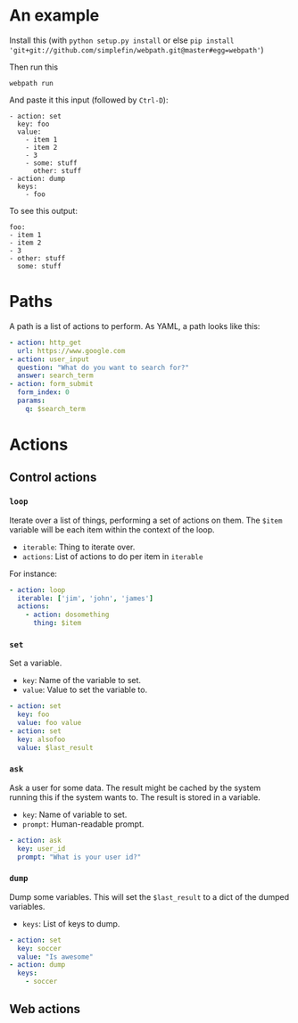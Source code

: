 <!--
Copyright (c) The SimpleFIN Team
See LICENSE for details.
-->

# An example #

Install this (with `python setup.py install` or else `pip install 'git+git://github.com/simplefin/webpath.git@master#egg=webpath'`)

Then run this

```
webpath run
```

And paste it this input (followed by `Ctrl-D`):

```
- action: set
  key: foo
  value:
    - item 1
    - item 2
    - 3
    - some: stuff
      other: stuff
- action: dump
  keys: 
    - foo
```

To see this output:

```
foo:
- item 1
- item 2
- 3
- other: stuff
  some: stuff
```


# Paths #

A path is a list of actions to perform.  As YAML, a path looks like this:

```yaml
- action: http_get
  url: https://www.google.com
- action: user_input
  question: "What do you want to search for?"
  answer: search_term
- action: form_submit
  form_index: 0
  params:
    q: $search_term
```

# Actions #

## Control actions ##

### `loop` ###

Iterate over a list of things, performing a set of actions on them.  The
`$item` variable will be each item within the context of the loop.

- `iterable`: Thing to iterate over.
- `actions`: List of actions to do per item in `iterable`

For instance:

```yaml
- action: loop
  iterable: ['jim', 'john', 'james']
  actions:
    - action: dosomething
      thing: $item
```


### `set` ###

Set a variable.

- `key`: Name of the variable to set.
- `value`: Value to set the variable to.

```yaml
- action: set
  key: foo
  value: foo value
- action: set
  key: alsofoo
  value: $last_result
```


### `ask` ###

Ask a user for some data.  The result might be cached by the system running
this if the system wants to.  The result is stored in a variable.

- `key`: Name of variable to set.
- `prompt`: Human-readable prompt.

```yaml
- action: ask
  key: user_id
  prompt: "What is your user id?"
```


### `dump` ###

Dump some variables.  This will set the `$last_result` to a dict of the dumped
variables.

- `keys`: List of keys to dump.

```yaml
- action: set
  key: soccer
  value: "Is awesome"
- action: dump
  keys:
    - soccer
```


## Web actions ##
